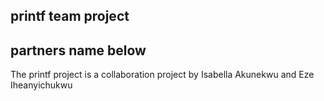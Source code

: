 ## printf team project
## partners name below
The printf project is a collaboration project by Isabella Akunekwu and Eze Iheanyichukwu
